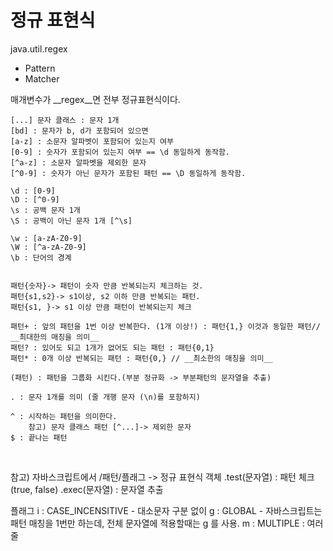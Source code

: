 # 정규 표현식
java.util.regex
- Pattern
- Matcher

매개변수가 __regex__면 전부 정규표현식이다.


```
[...] 문자 클래스 : 문자 1개
[bd] : 문자가 b, d가 포함되어 있으면 
[a-z] : 소문자 알파벳이 포함되어 있는지 여부
[0-9] : 숫자가 포함되어 있는지 여부 == \d 동일하게 동작함.
[^a-z] : 소문자 알파벳을 제외한 문자
[^0-9] : 숫자가 아닌 문자가 포함된 패턴 == \D 동일하게 동작함.

\d : [0-9]
\D : [^0-9]
\s : 공백 문자 1개
\S : 공백이 아닌 문자 1개 [^\s]

\w : [a-zA-Z0-9]
\W : [^a-zA-Z0-9]
\b : 단어의 경계


패턴{숫자}-> 패턴이 숫자 만큼 반복되는지 체크하는 것.
패턴{s1,s2}-> s1이상, s2 이하 만큼 반복되는 패턴.
패턴{s1, }-> s1 이상 만큼 패턴이 반복되는지 체크

패턴+ : 앞의 패턴을 1번 이상 반복한다. (1개 이상!) : 패턴{1,} 이것과 동일한 패턴// __최대한의 매칭을 의미__
패턴? : 있어도 되고 1개가 없어도 되는 패턴 : 패턴{0,1}
패턴* : 0개 이상 반복되는 패턴 : 패턴{0,} // __최소한의 매칭을 의미__

(패턴) : 패턴을 그룹화 시킨다.(부분 정규화 -> 부분패턴의 문자열을 추출)

. : 문자 1개를 의미 (줄 개행 문자 (\n)를 포함하지)

^ : 시작하는 패턴을 의미한다.
	참고) 문자 클래스 패턴 [^...]-> 제외한 문자
$ : 끝나는 패턴
```

<br>

참고) 
자바스크립트에서
/패턴/플래그 -> 정규 표현식 객체
.test(문자열) : 패턴 체크(true, false)
.exec(문자열) : 문자열 추출

플래그
i : CASE_INCENSITIVE - 대소문자 구분 없이
g : GLOBAL 
	- 자바스크립트는 패턴 매칭을 1번만 하는데, 전체 문자열에 적용할때는 g 를 사용.
m : MULTIPLE : 여러줄

<br>
